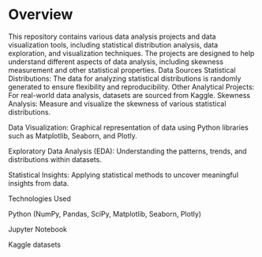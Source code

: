 # Overview
This repository contains various data analysis projects and data visualization tools, including statistical distribution analysis, data exploration, and visualization techniques. The projects are designed to help understand different aspects of data analysis, including skewness measurement and other statistical properties.
Data Sources
Statistical Distributions: The data for analyzing statistical distributions is randomly generated to ensure flexibility and reproducibility.
Other Analytical Projects: For real-world data analysis, datasets are sourced from Kaggle.
Skewness Analysis: Measure and visualize the skewness of various statistical distributions.

Data Visualization: Graphical representation of data using Python libraries such as Matplotlib, Seaborn, and Plotly.

Exploratory Data Analysis (EDA): Understanding the patterns, trends, and distributions within datasets.

Statistical Insights: Applying statistical methods to uncover meaningful insights from data.

Technologies Used

Python (NumPy, Pandas, SciPy, Matplotlib, Seaborn, Plotly)

Jupyter Notebook

Kaggle datasets
